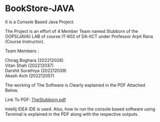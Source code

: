 # BookStore-JAVA   

It is a Console Based Java Project.

The Project is an effort of 4 Member Team named Stubborn of the OOPS(JAVA) LAB of course IT-602 of DA-IICT under Professor Arpit Rana (Course Instructor).    

Team Members :    

Chirag Boghara (202212026)    
Vitan Shah (202212037)    
Darshit Sorathiya (202212039)    
Akash Aich (202212057)    

The working of The Software is Clearly explained in the PDF Attached Below.    

Link To PDF: [TheStubborn.pdf](https://github.com/AkashAich1999/BookStore-JAVA/files/11464024/TheStubborn.pdf)      

Intellij IDEA IDE is used. Also, how to run the console based software using Terminal is explained in the PDF along with the respective outputs.
